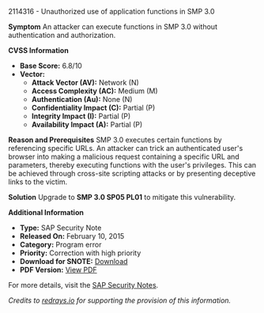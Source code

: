 2114316 - Unauthorized use of application functions in SMP 3.0

**Symptom**
An attacker can execute functions in SMP 3.0 without authentication and authorization.

**CVSS Information**
- **Base Score:** 6.8/10
- **Vector:**
  - **Attack Vector (AV):** Network (N)
  - **Access Complexity (AC):** Medium (M)
  - **Authentication (Au):** None (N)
  - **Confidentiality Impact (C):** Partial (P)
  - **Integrity Impact (I):** Partial (P)
  - **Availability Impact (A):** Partial (P)

**Reason and Prerequisites**
SMP 3.0 executes certain functions by referencing specific URLs. An attacker can trick an authenticated user's browser into making a malicious request containing a specific URL and parameters, thereby executing functions with the user's privileges. This can be achieved through cross-site scripting attacks or by presenting deceptive links to the victim.

**Solution**
Upgrade to **SMP 3.0 SP05 PL01** to mitigate this vulnerability.

**Additional Information**
- **Type:** SAP Security Note
- **Released On:** February 10, 2015
- **Category:** Program error
- **Priority:** Correction with high priority
- **Download for SNOTE:** [Download](https://notesdownloads.sap.com/note/0040000018007502017)
- **PDF Version:** [View PDF](https://userapps.support.sap.com/sap/support/sfm/notes/print/0002114316?language=en-US&token=F2E31CC38897A2D5C01CAC3F32BBDF05)

For more details, visit the [SAP Security Notes](https://me.sap.com/servicessupport/knowledge).

*Credits to [redrays.io](https://redrays.io) for supporting the provision of this information.*